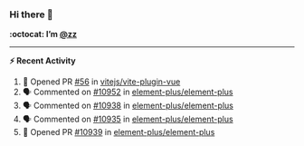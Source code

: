 ### Hi there 👋

**:octocat: I’m [@zz](https://github.com/holazz)**

---

**:zap: Recent Activity**

<!--START_SECTION:activity-->
1. 💪 Opened PR [#56](https://github.com/vitejs/vite-plugin-vue/pull/56) in [vitejs/vite-plugin-vue](https://github.com/vitejs/vite-plugin-vue)
2. 🗣 Commented on [#10952](https://github.com/element-plus/element-plus/issues/10952) in [element-plus/element-plus](https://github.com/element-plus/element-plus)
3. 🗣 Commented on [#10938](https://github.com/element-plus/element-plus/issues/10938) in [element-plus/element-plus](https://github.com/element-plus/element-plus)
4. 🗣 Commented on [#10935](https://github.com/element-plus/element-plus/issues/10935) in [element-plus/element-plus](https://github.com/element-plus/element-plus)
5. 💪 Opened PR [#10939](https://github.com/element-plus/element-plus/pull/10939) in [element-plus/element-plus](https://github.com/element-plus/element-plus)
<!--END_SECTION:activity-->

